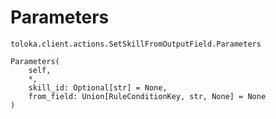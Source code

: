 # Parameters
`toloka.client.actions.SetSkillFromOutputField.Parameters`

```
Parameters(
    self,
    *,
    skill_id: Optional[str] = None,
    from_field: Union[RuleConditionKey, str, None] = None
)
```

